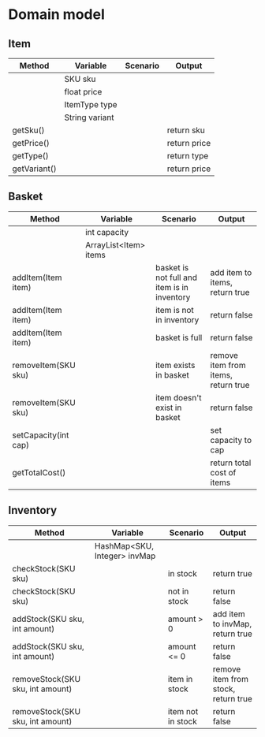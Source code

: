 # Domain model

## Item

| Method       | Variable       | Scenario | Output       |
| ------------ | -------------- | -------- | ------------ |
|              | SKU sku        |          |              |
|              | float price    |          |              |
|              | ItemType type  |          |              |
|              | String variant |          |              |
| getSku()     |                |          | return sku   |
| getPrice()   |                |          | return price |
| getType()    |                |          | return type  |
| getVariant() |                |          | return price |

## Basket

| Method               | Variable               | Scenario                                    | Output                              |
| -------------------- | ---------------------- | ------------------------------------------- | ----------------------------------- |
|                      | int capacity           |                                             |                                     |
|                      | ArrayList\<Item> items |                                             |                                     |
| addItem(Item item)   |                        | basket is not full and item is in inventory | add item to items, return true      |
| addItem(Item item)   |                        | item is not in inventory                    | return false                        |
| addItem(Item item)   |                        | basket is full                              | return false                        |
| removeItem(SKU sku)  |                        | item exists in basket                       | remove item from items, return true |
| removeItem(SKU sku)  |                        | item doesn't exist in basket                | return false                        |
| setCapacity(int cap) |                        |                                             | set capacity to cap                 |
| getTotalCost()       |                        |                                             | return total cost of items          |

## Inventory

| Method                           | Variable                     | Scenario          | Output                              |
| -------------------------------- | ---------------------------- | ----------------- | ----------------------------------- |
|                                  | HashMap<SKU, Integer> invMap |                   |                                     |
| checkStock(SKU sku)              |                              | in stock          | return true                         |
| checkStock(SKU sku)              |                              | not in stock      | return false                        |
| addStock(SKU sku, int amount)    |                              | amount > 0        | add item to invMap, return true     |
| addStock(SKU sku, int amount)    |                              | amount <= 0       | return false                        |
| removeStock(SKU sku, int amount) |                              | item in stock     | remove item from stock, return true |
| removeStock(SKU sku, int amount) |                              | item not in stock | return false                        |